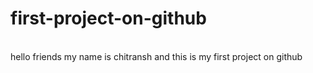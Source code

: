 # first-project-on-github
<br>
hello friends my name is chitransh and this is my first project on github

